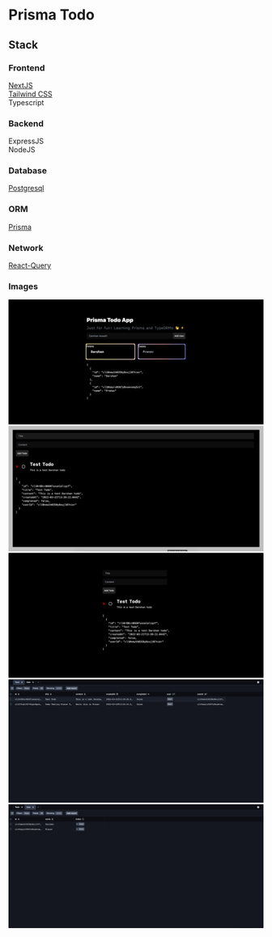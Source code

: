 # Prisma Todo

## **Stack**
### Frontend

[NextJS](https://nextjs.org/) </br>
[Tailwind CSS](https://tailwindcss.com/) </br>
Typescript

### Backend 

ExpressJS </br>
NodeJS

### Database

[Postgresql](https://www.postgresql.org/)

### ORM

[Prisma](https://www.prisma.io/)

### Network

[React-Query](https://react-query.tanstack.com/)

### Images

![](images/1.png)  ![](images/2.png)
![](images/3.png)  ![](images/4.png)
![](images/5.png)
